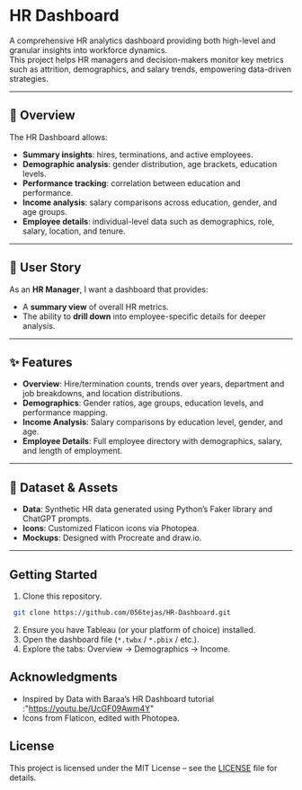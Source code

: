 # HR Dashboard

A comprehensive HR analytics dashboard providing both high-level and granular insights into workforce dynamics.  
This project helps HR managers and decision-makers monitor key metrics such as attrition, demographics, and salary trends, empowering data-driven strategies.

---

## 📌 Overview

The HR Dashboard allows:
- **Summary insights**: hires, terminations, and active employees.
- **Demographic analysis**: gender distribution, age brackets, education levels.
- **Performance tracking**: correlation between education and performance.
- **Income analysis**: salary comparisons across education, gender, and age groups.
- **Employee details**: individual-level data such as demographics, role, salary, location, and tenure.

---

## 👤 User Story

As an **HR Manager**, I want a dashboard that provides:
- A **summary view** of overall HR metrics.  
- The ability to **drill down** into employee-specific details for deeper analysis.

---

## ✨ Features

- **Overview**: Hire/termination counts, trends over years, department and job breakdowns, and location distributions.  
- **Demographics**: Gender ratios, age groups, education levels, and performance mapping.  
- **Income Analysis**: Salary comparisons by education level, gender, and age.  
- **Employee Details**: Full employee directory with demographics, salary, and length of employment.  

---

## 📂 Dataset & Assets

- **Data**: Synthetic HR data generated using Python’s Faker library and ChatGPT prompts.  
- **Icons**: Customized Flaticon icons via Photopea.  
- **Mockups**: Designed with Procreate and draw.io.  

---

## Getting Started
1. Clone this repository.
  ```bash
   git clone https://github.com/056tejas/HR-Dashboard.git
  ```
2. Ensure you have Tableau (or your platform of choice) installed.
3. Open the dashboard file (`*.twbx` / `*.pbix` / etc.).
4. Explore the tabs: Overview → Demographics → Income.

## Acknowledgments
- Inspired by Data with Baraa’s HR Dashboard tutorial :"https://youtu.be/UcGF09Awm4Y"
- Icons from Flaticon, edited with Photopea.

## License
This project is licensed under the MIT License – see the [LICENSE](LICENSE) file for details.
